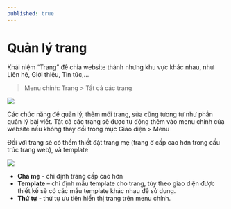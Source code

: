 ```yaml
---
published: true
---
```


# Quản lý trang 

Khái niệm “Trang” để chia website thành nhưng khu vực khác nhau, như Liên hệ, Giới thiệu, Tin tức,…

> Menu chính: Trang > Tất cả các trang

![](http://i429.photobucket.com/albums/qq12/liu_zango_ne/Huong-dan-quan-tri/quan-ly-trang.jpg)

Các chức năng để quản lý, thêm mới trang, sửa cũng tương tự như phần  quản lý bài viết. Tất cả các trang sẽ được tự động thêm vào menu chính của website nếu không thay đổi trong mục Giao diện > Menu

Đối với trang sẽ có thểm thiết đặt trang mẹ (trang ở cấp cao hơn trong cấu trúc trang web), và template

![](http://i429.photobucket.com/albums/qq12/liu_zango_ne/Huong-dan-quan-tri/them-trang.jpg)

- **Cha mẹ** - chỉ định trang cấp cao hơn
- **Template** – chỉ định mẫu template cho trang, tùy theo giao diện được thiết kế sẽ có các mẫu template khác nhau để sử dụng.
- **Thứ tự** - thứ tự ưu tiên hiển thị trang trên menu chính.